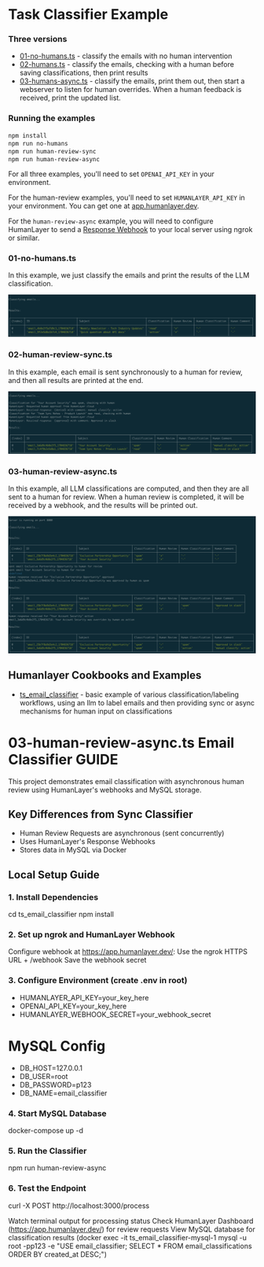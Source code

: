 # Task Classifier Example

### Three versions

- [01-no-humans.ts](./01-no-humans.ts) - classify the emails with no human intervention
- [02-humans.ts](./02-human-review-sync.ts) - classify the emails, checking with a human before saving classifications, then print results
- [03-humans-async.ts](./03-humans-async.ts) - classify the emails, print them out, then start a webserver to listen for human overrides. When a human feedback is received, print the updated list.

### Running the examples

```
npm install
npm run no-humans
npm run human-review-sync
npm run human-review-async
```

For all three examples, you'll need to set `OPENAI_API_KEY` in your environment.

For the human-review examples, you'll need to set `HUMANLAYER_API_KEY` in your environment. You can get one at [app.humanlayer.dev](https://app.humanlayer.dev/).

For the `human-review-async` example, you will need to configure HumanLayer to send a [Response Webhook](https://humanlayer.dev/docs/core/response-webhooks) to your local server using ngrok or similar.

### 01-no-humans.ts

In this example, we just classify the emails and print the results of the LLM classification.

![no-humans](./img/no-humans.png)

### 02-human-review-sync.ts

In this example, each email is sent synchronously to a human for review, and then all results are printed at the end.

![human-review-sync](./img/human-review-sync.png)

### 03-human-review-async.ts

In this example, all LLM classifications are computed, and then they are all sent to a human for review. When a human review is completed, it will
be received by a webhook, and the results will be printed out.

![human-review-async](./img/human-review-async.png)

## Humanlayer Cookbooks and Examples

- [ts_email_classifier](./ts_email_classifier) - basic example of various classification/labeling workflows, using an llm to label emails and then providing sync or async mechanisms for human input on classifications

# 03-human-review-async.ts Email Classifier GUIDE

This project demonstrates email classification with asynchronous human review using HumanLayer's webhooks and MySQL storage.

## Key Differences from Sync Classifier
- Human Review Requests are asynchronous (sent concurrently)
- Uses HumanLayer's Response Webhooks  
- Stores data in MySQL via Docker

## Local Setup Guide

### 1. Install Dependencies
cd ts_email_classifier
npm install

### 2. Set up ngrok and HumanLayer Webhook
Configure webhook at https://app.humanlayer.dev/:
Use the ngrok HTTPS URL + /webhook
Save the webhook secret

### 3. Configure Environment (create .env in root)
- HUMANLAYER_API_KEY=your_key_here
- OPENAI_API_KEY=your_key_here
- HUMANLAYER_WEBHOOK_SECRET=your_webhook_secret
# MySQL Config
- DB_HOST=127.0.0.1
- DB_USER=root
- DB_PASSWORD=p123
- DB_NAME=email_classifier

### 4. Start MySQL Database
docker-compose up -d

### 5. Run the Classifier
npm run human-review-async

### 6. Test the Endpoint
curl -X POST http://localhost:3000/process

Watch terminal output for processing status
Check HumanLayer Dashboard (https://app.humanlayer.dev/) for review requests
View MySQL database for classification results (docker exec -it ts_email_classifier-mysql-1 mysql -u root -pp123 -e "USE email_classifier; SELECT * FROM email_classifications ORDER BY created_at DESC;")




